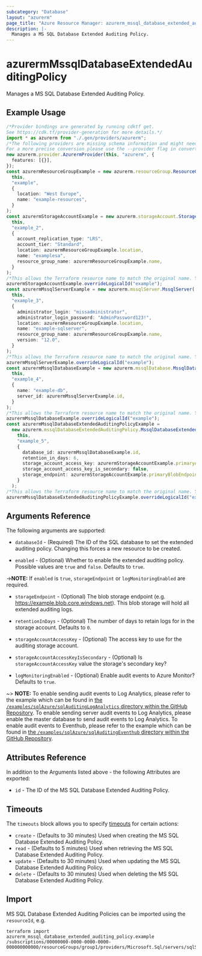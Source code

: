 ```yaml
---
subcategory: "Database"
layout: "azurerm"
page_title: "Azure Resource Manager: azurerm_mssql_database_extended_auditing_policy"
description: |-
  Manages a MS SQL Database Extended Auditing Policy.
---
```


# azurermMssqlDatabaseExtendedAuditingPolicy

Manages a MS SQL Database Extended Auditing Policy.

## Example Usage

```typescript
/*Provider bindings are generated by running cdktf get.
See https://cdk.tf/provider-generation for more details.*/
import * as azurerm from "./.gen/providers/azurerm";
/*The following providers are missing schema information and might need manual adjustments to synthesize correctly: azurerm.
For a more precise conversion please use the --provider flag in convert.*/
new azurerm.provider.AzurermProvider(this, "azurerm", {
  features: [{}],
});
const azurermResourceGroupExample = new azurerm.resourceGroup.ResourceGroup(
  this,
  "example",
  {
    location: "West Europe",
    name: "example-resources",
  }
);
const azurermStorageAccountExample = new azurerm.storageAccount.StorageAccount(
  this,
  "example_2",
  {
    account_replication_type: "LRS",
    account_tier: "Standard",
    location: azurermResourceGroupExample.location,
    name: "examplesa",
    resource_group_name: azurermResourceGroupExample.name,
  }
);
/*This allows the Terraform resource name to match the original name. You can remove the call if you don't need them to match.*/
azurermStorageAccountExample.overrideLogicalId("example");
const azurermMssqlServerExample = new azurerm.mssqlServer.MssqlServer(
  this,
  "example_3",
  {
    administrator_login: "missadministrator",
    administrator_login_password: "AdminPassword123!",
    location: azurermResourceGroupExample.location,
    name: "example-sqlserver",
    resource_group_name: azurermResourceGroupExample.name,
    version: "12.0",
  }
);
/*This allows the Terraform resource name to match the original name. You can remove the call if you don't need them to match.*/
azurermMssqlServerExample.overrideLogicalId("example");
const azurermMssqlDatabaseExample = new azurerm.mssqlDatabase.MssqlDatabase(
  this,
  "example_4",
  {
    name: "example-db",
    server_id: azurermMssqlServerExample.id,
  }
);
/*This allows the Terraform resource name to match the original name. You can remove the call if you don't need them to match.*/
azurermMssqlDatabaseExample.overrideLogicalId("example");
const azurermMssqlDatabaseExtendedAuditingPolicyExample =
  new azurerm.mssqlDatabaseExtendedAuditingPolicy.MssqlDatabaseExtendedAuditingPolicy(
    this,
    "example_5",
    {
      database_id: azurermMssqlDatabaseExample.id,
      retention_in_days: 6,
      storage_account_access_key: azurermStorageAccountExample.primaryAccessKey,
      storage_account_access_key_is_secondary: false,
      storage_endpoint: azurermStorageAccountExample.primaryBlobEndpoint,
    }
  );
/*This allows the Terraform resource name to match the original name. You can remove the call if you don't need them to match.*/
azurermMssqlDatabaseExtendedAuditingPolicyExample.overrideLogicalId("example");

```

## Arguments Reference

The following arguments are supported:

*   `databaseId` - (Required) The ID of the SQL database to set the extended auditing policy. Changing this forces a new resource to be created.

*   `enabled` - (Optional) Whether to enable the extended auditing policy. Possible values are `true` and `false`. Defaults to `true`.

\->**NOTE:**  If `enabled` is `true`, `storageEndpoint` or `logMonitoringEnabled` are required.

*   `storageEndpoint` - (Optional) The blob storage endpoint (e.g. <https://example.blob.core.windows.net>). This blob storage will hold all extended auditing logs.

*   `retentionInDays` - (Optional) The number of days to retain logs for in the storage account. Defaults to `0`.

*   `storageAccountAccessKey` - (Optional) The access key to use for the auditing storage account.

*   `storageAccountAccessKeyIsSecondary` - (Optional) Is `storageAccountAccessKey` value the storage's secondary key?

*   `logMonitoringEnabled` - (Optional) Enable audit events to Azure Monitor? Defaults to `true`.

\~> **NOTE:** To enable sending audit events to Log Analytics, please refer to the example which can be found in [the `/examples/sqlAzure/sqlAuditingLogAnalytics` directory within the GitHub Repository](https://github.com/hashicorp/terraform-provider-azurerm/tree/main/examples/sql-azure/sql_auditing_log_analytics).  To enable sending server audit events to Log Analytics, please enable the master database to send audit events to Log Analytics.
To enable audit events to Eventhub, please refer to the example which can be found in [the `/examples/sqlAzure/sqlAuditingEventhub` directory within the GitHub Repository](https://github.com/hashicorp/terraform-provider-azurerm/tree/main/examples/sql-azure/sql_auditing_eventhub).

## Attributes Reference

In addition to the Arguments listed above - the following Attributes are exported:

* `id` - The ID of the MS SQL Database Extended Auditing Policy.

## Timeouts

The `timeouts` block allows you to specify [timeouts](https://www.terraform.io/language/resources/syntax#operation-timeouts) for certain actions:

* `create` - (Defaults to 30 minutes) Used when creating the MS SQL Database Extended Auditing Policy.
* `read` - (Defaults to 5 minutes) Used when retrieving the MS SQL Database Extended Auditing Policy.
* `update` - (Defaults to 30 minutes) Used when updating the MS SQL Database Extended Auditing Policy.
* `delete` - (Defaults to 30 minutes) Used when deleting the MS SQL Database Extended Auditing Policy.

## Import

MS SQL Database Extended Auditing Policies can be imported using the `resourceId`, e.g.

```console
terraform import azurerm_mssql_database_extended_auditing_policy.example /subscriptions/00000000-0000-0000-0000-000000000000/resourceGroups/group1/providers/Microsoft.Sql/servers/sqlServer1/databases/db1/extendedAuditingSettings/default
```
